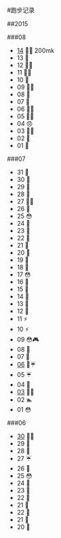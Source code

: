 #跑步记录


##2015


###08
* [14](posts/201508/14.md) 🏃💪 200mk
* 13 🏃
* 12 🏃💪
* 11 🏃💪
* 10 🏃
* 09 🏃💪
* 08 💪
* 07 💪
* 06 🏃💪
* 05 🏃💪
* 04 😠
* 03 🏃💪
* 02 💪
* 01 💪

###07

* 31 🏃
* 30 💪
* 29 🏃
* 28 🏃
* 27 🏃🏃
* 26 💪
* 25 😳
* 24 🏃
* 23 🏃
* 22 🏃
* 21 🏃
* 20 🏃
* 19 🏃
* 18 🏃
* 17 😳
* 16 🏃
* 15 🏃
* 14 🏃
* 13 🏃
* 12 🏃
* 11 ⚡️
* 10 ⚡️
* 09 😳🎮
* 08 🏃
* 07 🏃
* [06](posts/201507/06.md) 🏃☔️
* 05 ☔️
* 04 🏃
* [03](posts/201507/03.md) 🏃👟
* 02 🏊
* 01 😳



###06

* [30](posts/201506/30.md) 🎉😳
* 29 🏃
* 28 🏃
* 27 ☔️
* 26 🏃
* 25 😳
* 24 🏃
* 23 🏃
* 22 🏃
* 21 🏃
* 22 🏃
* 21 🏃
* 20 🏃
